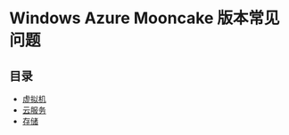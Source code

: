 
# Windows Azure Mooncake 版本常见问题

## 目录

  * [虚拟机](<documents/virtual-machine.md>)
  * [云服务](<documents/cloud-service.md>)
  * [存储](<documents/storage.md>)